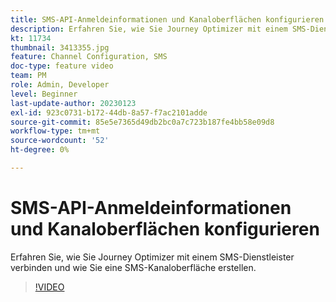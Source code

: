 ```yaml
---
title: SMS-API-Anmeldeinformationen und Kanaloberflächen konfigurieren
description: Erfahren Sie, wie Sie Journey Optimizer mit einem SMS-Dienstleister verbinden und wie Sie eine SMS-Kanaloberfläche erstellen.
kt: 11734
thumbnail: 3413355.jpg
feature: Channel Configuration, SMS
doc-type: feature video
team: PM
role: Admin, Developer
level: Beginner
last-update-author: 20230123
exl-id: 923c0731-b172-44db-8a57-f7ac2101adde
source-git-commit: 85e5e7365d49db2bc0a7c723b187fe4bb58e09d8
workflow-type: tm+mt
source-wordcount: '52'
ht-degree: 0%

---
```


# SMS-API-Anmeldeinformationen und Kanaloberflächen konfigurieren

Erfahren Sie, wie Sie Journey Optimizer mit einem SMS-Dienstleister verbinden und wie Sie eine SMS-Kanaloberfläche erstellen.

>[!VIDEO](https://video.tv.adobe.com/v/3413355?quality=12)

